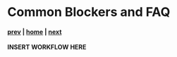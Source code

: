 # Common Blockers and FAQ

#### [prev](./postmigration.md) | [home](./readme.md)  | [next](./resources.md)

**INSERT WORKFLOW HERE**
